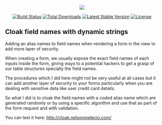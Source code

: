 <p align="center"><img src="https://laravel.com/assets/img/components/logo-laravel.svg"></p>

<p align="center">
<a href="https://travis-ci.org/laravel/framework"><img src="https://travis-ci.org/laravel/framework.svg" alt="Build Status"></a>
<a href="https://packagist.org/packages/laravel/framework"><img src="https://poser.pugx.org/laravel/framework/d/total.svg" alt="Total Downloads"></a>
<a href="https://packagist.org/packages/laravel/framework"><img src="https://poser.pugx.org/laravel/framework/v/stable.svg" alt="Latest Stable Version"></a>
<a href="https://packagist.org/packages/laravel/framework"><img src="https://poser.pugx.org/laravel/framework/license.svg" alt="License"></a>
</p>


## Cloak field names with dynamic strings 

Adding an alias names to field names when rendering a form in the view to add more layer of security.

When creating a form, we usually expose the exact field names of each inputs inside the form, giving ways to a potential hackers to get a grasp of our table structures specially the field names.

The procedures which I did here might not be very useful at all cases but it can add another layer of security to your forms particularly when you are dealing with sensitive data like user credit card details.

So what I did is to cloak the field names with a coded alias name which are generated randomly or by using a specific algorithm and use that as part of the form request and with validation.

You can test it here: http://cloak.nelsonmelecio.com/

